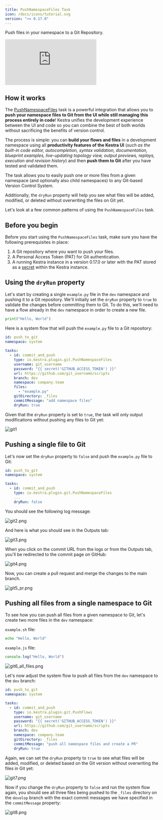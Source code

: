 ```yaml
---
title: PushNamespaceFiles Task
icon: /docs/icons/tutorial.svg
version: ">= 0.17.0"
---
```


Push files in your namespace to a Git Repository.

<div class="video-container">
  <iframe src="https://www.youtube.com/embed/-bEnwR5t7VI?si=Eim8_Las9LJ5jTY6" title="YouTube video player" frameborder="0" allow="accelerometer; autoplay; clipboard-write; encrypted-media; gyroscope; picture-in-picture; web-share" referrerpolicy="strict-origin-when-cross-origin" allowfullscreen></iframe>
</div>

## How it works

The [PushNamespaceFiles](/plugins/plugin-git/tasks/io.kestra.plugin.git.PushNamespaceFiles) task is a powerful integration that allows you to **push your namespace files to Git from the UI while still managing this process entirely in code**! Kestra unifies the development experience between the UI and code so you can combine the best of both worlds without sacrificing the benefits of version control.

The process is simple: you can **build your flows and files** in a development namespace using all **productivity features of the Kestra UI** (_such as the built-in code editor, autocompletion, syntax validation, documentation, blueprint examples, live-updating topology view, output previews, replays, execution and revision history_) and then **push them to Git** after you have tested and validated them.

The task allows you to easily push one or more files from a given namespace (and optionally also child namespaces) to any Git-based Version Control System.

Additionally, the `dryRun` property will help you see what files will be added, modified, or deleted without overwriting the files on Git yet.

Let's look at a few common patterns of using the `PushNamespaceFiles` task.

## Before you begin

Before you start using the `PushNamespaceFiles` task, make sure you have the following prerequisites in place:
1. A Git repository where you want to push your files.
2. A Personal Access Token (PAT) for Git authentication.
3. A running Kestra instance in a version 0.17.0 or later with the PAT stored as a [secret](../05.concepts/04.secret.md) within the Kestra instance.

## Using the `dryRun` property

Let's start by creating a single `example.py` file in the `dev` namespace and pushing it to a Git repository. We'll initially set the `dryRun` property to `true` to validate the changes before committing them to Git. To do this, we'll need to have a flow already in the `dev` namespace in order to create a new file.

```python
print("Hello, World")
```

Here is a system flow that will push the `example.py` file to a Git repository:

```yaml
id: push_to_git
namespace: system
 
tasks:
  - id: commit_and_push
    type: io.kestra.plugin.git.PushNamespaceFiles
    username: git_username
    password: "{{ secret('GITHUB_ACCESS_TOKEN') }}"
    url: https://github.com/git_username/scripts
    branch: dev 
    namespace: company.team
    files:
      - "example.py"
    gitDirectory: _files
    commitMessage: "add namespace files" 
    dryRun: true 
```

Given that the `dryRun` property is set to `true`, the task will only output modifications without pushing any files to Git yet:

![git1](/docs/how-to-guides/pushnamespacefiles/git1.png)

## Pushing a single file to Git

Let's now set the `dryRun` property to `false` and push the `example.py` file to Git:

```yaml
id: push_to_git
namespace: system

tasks:
  - id: commit_and_push
    type: io.kestra.plugin.git.PushNamespaceFiles
    ...
    dryRun: false
```

You should see the following log message:

![git2.png](/docs/how-to-guides/pushnamespacefiles/git2.png)

And here is what you should see in the Outputs tab:

![git3.png](/docs/how-to-guides/pushnamespacefiles/git3.png)

When you click on the commit URL from the logs or from the Outputs tab, you'll be redirected to the commit page on GitHub:

![git4.png](/docs/how-to-guides/pushnamespacefiles/git4.png)

Now, you can create a pull request and merge the changes to the main branch.

![git5_pr.png](/docs/how-to-guides/pushnamespacefiles/git5_pr.png)

## Pushing all files from a single namespace to Git

To see how you can push all files from a given namespace to Git, let's create two more files in the `dev` namespace:

`example.sh` file:
```sh
echo "Hello, World"
```

`example.js` file:
```js
console.log("Hello, World")
```

![git6_all_files.png](/docs/how-to-guides/pushnamespacefiles/git6_all_files.png)

Let's now adjust the system flow to push all files from the `dev` namespace to the `dev` branch:

```yaml
id: push_to_git
namespace: system

tasks:
  - id: commit_and_push
    type: io.kestra.plugin.git.PushFlows
    username: git_username
    password: "{{ secret('GITHUB_ACCESS_TOKEN') }}"
    url: https://github.com/git_username/scripts
    branch: dev
    namespace: company.team
    gitDirectory: _files
    commitMessage: "push all namespace files and create a PR" 
    dryRun: true 
```

Again, we can set the `dryRun` property to `true` to see what files will be added, modified, or deleted based on the Git version without overwriting the files in Git yet:

![git7.png](/docs/how-to-guides/pushnamespacefiles/git7.png)

Now if you change the `dryRun` property to `false` and run the system flow again, you should see all three files being pushed to the `_files` directory on the `develop` branch with the exact commit messages we have specified in the `commitMessage` property:

![git8.png](/docs/how-to-guides/pushnamespacefiles/git8.png)
